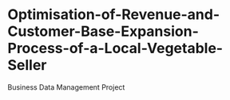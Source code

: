 # Optimisation-of-Revenue-and-Customer-Base-Expansion-Process-of-a-Local-Vegetable-Seller
Business Data Management Project

